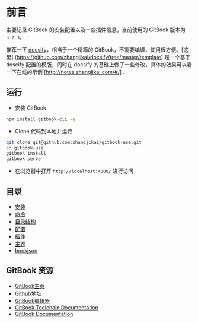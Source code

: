 # 前言
主要记录 GitBook 的安装配置以及一些插件信息，当前使用的 GitBook 版本为 `3.2.3`。

推荐一下 [docsify](https://github.com/QingWei-Li/docsify)，相当于一个精简的 GitBook，不需要编译，使用很方便。[这里] (https://github.com/zhangjikai/docsify/tree/master/template) 是一个基于 doscify 配置的模版，同时在 docsify 的基础上做了一些修改，具体的效果可以看一下在线的示例 [http://notes.zhangjikai.com/#/] .

## 运行
* 安装 GitBook
```bash
npm install gitbook-cli -g
```
* Clone 代码到本地并运行
```bash
git clone git@github.com:zhangjikai/gitbook-use.git
cd gitbook-use
gitbook install
gitbook serve
```
* 在浏览器中打开 `http://localhost:4000/` 进行访问

## 目录
* [安装](installation.md)
* [命令](commands.md)
* [目录结构](structure.md)
* [配置](settings.md)
* [插件](plugins.md)
* [主题](themes.md)
* [bookjson](bookjson.md)

## GitBook 资源

* [GitBook主页](https://www.gitbook.com/)
* [Github地址](https://github.com/GitbookIO/)
* [GitBook编辑器](https://www.gitbook.com/editor/osx)
* [GitBook Toolchain Documentation](http://toolchain.gitbook.com/)
* [GitBook Documentation](http://help.gitbook.com/)
